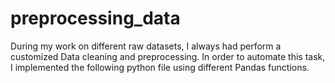 # preprocessing_data

During my work on different raw datasets, I always had perform a customized Data cleaning and preprocessing.
In order to automate this task, I implemented the following python file using different Pandas functions. 
